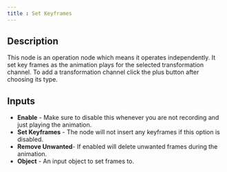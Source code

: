```yaml
---
title : Set Keyframes
---
```


## Description

This node is an operation node which means it operates independently. It
set key frames as the animation plays for the selected transformation
channel. To add a transformation channel click the plus button after
choosing its type.

## Inputs

- **Enable** - Make sure to disable this whenever you are not
    recording and just playing the animation.
- **Set Keyframes** - The node will not insert any keyframes if this
    option is disabled.
- **Remove Unwanted**- If enabled will delete unwanted frames during
    the animation.
- **Object** - An input object to set frames to.
